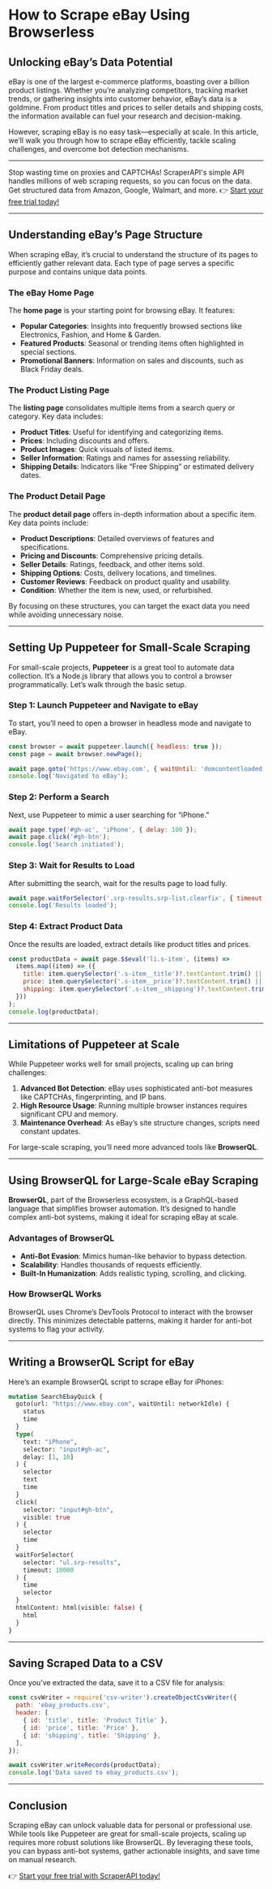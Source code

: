 
# How to Scrape eBay Using Browserless

## Unlocking eBay’s Data Potential

eBay is one of the largest e-commerce platforms, boasting over a billion product listings. Whether you’re analyzing competitors, tracking market trends, or gathering insights into customer behavior, eBay’s data is a goldmine. From product titles and prices to seller details and shipping costs, the information available can fuel your research and decision-making.

However, scraping eBay is no easy task—especially at scale. In this article, we’ll walk you through how to scrape eBay efficiently, tackle scaling challenges, and overcome bot detection mechanisms.

---

Stop wasting time on proxies and CAPTCHAs! ScraperAPI's simple API handles millions of web scraping requests, so you can focus on the data. Get structured data from Amazon, Google, Walmart, and more. 👉 [Start your free trial today!](https://bit.ly/Scraperapi)

---

## Understanding eBay’s Page Structure

When scraping eBay, it’s crucial to understand the structure of its pages to efficiently gather relevant data. Each type of page serves a specific purpose and contains unique data points.

### The eBay Home Page

The **home page** is your starting point for browsing eBay. It features:

- **Popular Categories**: Insights into frequently browsed sections like Electronics, Fashion, and Home & Garden.
- **Featured Products**: Seasonal or trending items often highlighted in special sections.
- **Promotional Banners**: Information on sales and discounts, such as Black Friday deals.

### The Product Listing Page

The **listing page** consolidates multiple items from a search query or category. Key data includes:

- **Product Titles**: Useful for identifying and categorizing items.
- **Prices**: Including discounts and offers.
- **Product Images**: Quick visuals of listed items.
- **Seller Information**: Ratings and names for assessing reliability.
- **Shipping Details**: Indicators like “Free Shipping” or estimated delivery dates.

### The Product Detail Page

The **product detail page** offers in-depth information about a specific item. Key data points include:

- **Product Descriptions**: Detailed overviews of features and specifications.
- **Pricing and Discounts**: Comprehensive pricing details.
- **Seller Details**: Ratings, feedback, and other items sold.
- **Shipping Options**: Costs, delivery locations, and timelines.
- **Customer Reviews**: Feedback on product quality and usability.
- **Condition**: Whether the item is new, used, or refurbished.

By focusing on these structures, you can target the exact data you need while avoiding unnecessary noise.

---

## Setting Up Puppeteer for Small-Scale Scraping

For small-scale projects, **Puppeteer** is a great tool to automate data collection. It’s a Node.js library that allows you to control a browser programmatically. Let’s walk through the basic setup.

### Step 1: Launch Puppeteer and Navigate to eBay

To start, you’ll need to open a browser in headless mode and navigate to eBay.

```javascript
const browser = await puppeteer.launch({ headless: true });
const page = await browser.newPage();

await page.goto('https://www.ebay.com', { waitUntil: 'domcontentloaded' });
console.log('Navigated to eBay');
```

### Step 2: Perform a Search

Next, use Puppeteer to mimic a user searching for “iPhone.”

```javascript
await page.type('#gh-ac', 'iPhone', { delay: 100 });
await page.click('#gh-btn');
console.log('Search initiated');
```

### Step 3: Wait for Results to Load

After submitting the search, wait for the results page to load fully.

```javascript
await page.waitForSelector('.srp-results.srp-list.clearfix', { timeout: 15000 });
console.log('Results loaded');
```

### Step 4: Extract Product Data

Once the results are loaded, extract details like product titles and prices.

```javascript
const productData = await page.$$eval('li.s-item', (items) =>
  items.map((item) => ({
    title: item.querySelector('.s-item__title')?.textContent.trim() || 'N/A',
    price: item.querySelector('.s-item__price')?.textContent.trim() || 'N/A',
    shipping: item.querySelector('.s-item__shipping')?.textContent.trim() || 'N/A',
  }))
);
console.log(productData);
```

---

## Limitations of Puppeteer at Scale

While Puppeteer works well for small projects, scaling up can bring challenges:

1. **Advanced Bot Detection**: eBay uses sophisticated anti-bot measures like CAPTCHAs, fingerprinting, and IP bans.
2. **High Resource Usage**: Running multiple browser instances requires significant CPU and memory.
3. **Maintenance Overhead**: As eBay’s site structure changes, scripts need constant updates.

For large-scale scraping, you’ll need more advanced tools like **BrowserQL**.

---

## Using BrowserQL for Large-Scale eBay Scraping

**BrowserQL**, part of the Browserless ecosystem, is a GraphQL-based language that simplifies browser automation. It’s designed to handle complex anti-bot systems, making it ideal for scraping eBay at scale.

### Advantages of BrowserQL

- **Anti-Bot Evasion**: Mimics human-like behavior to bypass detection.
- **Scalability**: Handles thousands of requests efficiently.
- **Built-In Humanization**: Adds realistic typing, scrolling, and clicking.

### How BrowserQL Works

BrowserQL uses Chrome’s DevTools Protocol to interact with the browser directly. This minimizes detectable patterns, making it harder for anti-bot systems to flag your activity.

---

## Writing a BrowserQL Script for eBay

Here’s an example BrowserQL script to scrape eBay for iPhones:

```graphql
mutation SearchEbayQuick {
  goto(url: "https://www.ebay.com", waitUntil: networkIdle) {
    status
    time
  }
  type(
    text: "iPhone",
    selector: "input#gh-ac",
    delay: [1, 10]
  ) {
    selector
    text
    time
  }
  click(
    selector: "input#gh-btn",
    visible: true
  ) {
    selector
    time
  }
  waitForSelector(
    selector: "ul.srp-results",
    timeout: 10000
  ) {
    time
    selector
  }
  htmlContent: html(visible: false) {
    html
  }
}
```

---

## Saving Scraped Data to a CSV

Once you’ve extracted the data, save it to a CSV file for analysis:

```javascript
const csvWriter = require('csv-writer').createObjectCsvWriter({
  path: 'ebay_products.csv',
  header: [
    { id: 'title', title: 'Product Title' },
    { id: 'price', title: 'Price' },
    { id: 'shipping', title: 'Shipping' },
  ],
});

await csvWriter.writeRecords(productData);
console.log('Data saved to ebay_products.csv');
```

---

## Conclusion

Scraping eBay can unlock valuable data for personal or professional use. While tools like Puppeteer are great for small-scale projects, scaling up requires more robust solutions like BrowserQL. By leveraging these tools, you can bypass anti-bot systems, gather actionable insights, and save time on manual research.

👉 [Start your free trial with ScraperAPI today!](https://bit.ly/Scraperapi)
